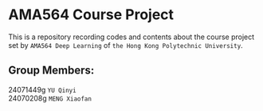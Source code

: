 # AMA564 Course Project
This is a repository recording codes and contents about the course project set by `AMA564 Deep Learning` of `the Hong Kong Polytechnic University`.
## Group Members:
24071449g  `YU Qinyi`  <br>
24070208g  `MENG Xiaofan`
